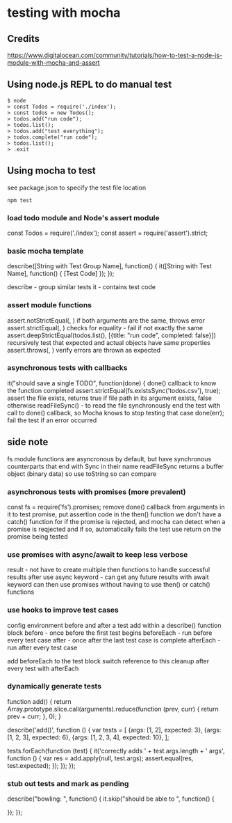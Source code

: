 # testing with mocha

## Credits
https://www.digitalocean.com/community/tutorials/how-to-test-a-node-js-module-with-mocha-and-assert

## Using node.js REPL to do manual test
```
$ node
> const Todos = require('./index');
> const todos = new Todos();
> todos.add("run code");
> todos.list();
> todos.add("test everything");
> todos.complete("run code");
> todos.list();
> .exit
```

## Using mocha to test
see package.json to specify the test file location
```
npm test
```
### load todo module and Node's assert module 
const Todos = require('./index');
const assert = require('assert').strict;

### basic mocha template
describe([String with Test Group Name], function() {
    it([String with Test Name], function() {
        [Test Code]
    });
});

describe - group similar tests
it - contains test code

### assert module functions
assert.notStrictEqual(<value to test>, <value expected>)
  if both arguments are the same, throws error
assert.strictEqual(<value to test>, <value expected>)
  checks for equality - fail if not exactly the same
assert.deepStrictEqual(todos.list(), [{title: "run code", completed: false}])
  recursively test that expected and actual objects have same properties
assert.throws(<function that has the code that throws the error>, <expected error string>)
  verify errors are thrown as expected

### asynchronous tests with callbacks
it("should save a single TODO", function(done) {
  done() callback to know the function completed
assert.strictEqual(fs.existsSync('todos.csv'), true);
  assert the file exists, returns true if file path in its argument exists, false otherwise
readFileSync() - to read the file synchronously
  end the test with call to done() callback, so Mocha knows to stop testing that case
done(err); 
  fail the test if an error occurred

## side note
fs module functions are asyncronous by default, but have synchronous counterparts
that end with Sync in their name
readFileSync returns a buffer object (binary data) so use toString so can compare

### asynchronous tests with promises (more prevalent)
const fs = require('fs').promises;
remove done() callback from arguments in it
to test promise, put assertion code in the then() function
we don't have a catch() function for if the promise is rejected, and mocha can detect when a promise is reqjected and if so, automatically fails the test
use return on the promise being tested

### use promises with async/await to keep less verbose
result - not have to create multiple then functions to handle successful results
after use async keyword - can get any future results with await keyword
can then use promises without having to use then() or catch() functions

### use hooks to improve test cases
config environment before and after a test
add within a describe() function block
  before - once before the first test begins
  beforeEach - run before every test case
  after - once after the last test case is complete
  afterEach - run after every test case

add beforeEach to the test block
switch reference to this
cleanup after every test with afterEach

### dynamically generate tests
function add() {
  return Array.prototype.slice.call(arguments).reduce(function (prev, curr) {
    return prev + curr;
  }, 0);
}

describe('add()', function () {
  var tests = [
    {args: [1, 2], expected: 3},
    {args: [1, 2, 3], expected: 6},
    {args: [1, 2, 3, 4], expected: 10},
  ];

  tests.forEach(function (test) {
    it('correctly adds ' + test.args.length + ' args', function () {
      var res = add.apply(null, test.args);
      assert.equal(res, test.expected);
    });
  });
});

### stub out tests and mark as pending
describe("bowling: ", function() {
  it.skip("should be able to ", function() {
    
  });
});